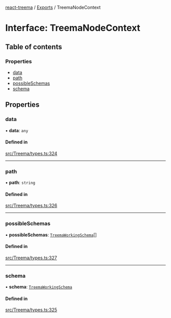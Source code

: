 [react-treema](../README.md) / [Exports](../modules.md) / TreemaNodeContext

# Interface: TreemaNodeContext

## Table of contents

### Properties

- [data](TreemaNodeContext.md#data)
- [path](TreemaNodeContext.md#path)
- [possibleSchemas](TreemaNodeContext.md#possibleschemas)
- [schema](TreemaNodeContext.md#schema)

## Properties

### data

• **data**: `any`

#### Defined in

[src/Treema/types.ts:324](https://github.com/sderickson/react-treema/blob/3868d5e/src/Treema/types.ts#L324)

___

### path

• **path**: `string`

#### Defined in

[src/Treema/types.ts:326](https://github.com/sderickson/react-treema/blob/3868d5e/src/Treema/types.ts#L326)

___

### possibleSchemas

• **possibleSchemas**: [`TreemaWorkingSchema`](../modules.md#treemaworkingschema)[]

#### Defined in

[src/Treema/types.ts:327](https://github.com/sderickson/react-treema/blob/3868d5e/src/Treema/types.ts#L327)

___

### schema

• **schema**: [`TreemaWorkingSchema`](../modules.md#treemaworkingschema)

#### Defined in

[src/Treema/types.ts:325](https://github.com/sderickson/react-treema/blob/3868d5e/src/Treema/types.ts#L325)
